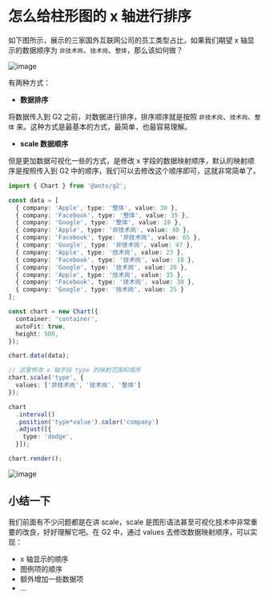 # 怎么给柱形图的 x 轴进行排序

如下图所示，展示的三家国外互联网公司的员工类型占比，如果我们期望 x 轴显示的数据顺序为 `非技术岗`、`技术岗`、`整体`，那么该如何做？

![image](https://user-images.githubusercontent.com/7856674/131275633-e19234f6-9a11-486f-91da-064f3e39c0bd.png)

有两种方式：

 - **数据排序**

将数据传入到 G2 之前，对数据进行排序，排序顺序就是按照 `非技术岗`、`技术岗`、`整体` 来。这种方式是最基本的方式，最简单，也最容易理解。

 - **scale 数据顺序**

但是更加数据可视化一些的方式，是修改 x 字段的数据映射顺序，默认的映射顺序是按照传入到 G2 中的顺序，我们可以去修改这个顺序即可，这就非常简单了。

```ts
import { Chart } from '@antv/g2';

const data = [
  { company: 'Apple', type: '整体', value: 30 },
  { company: 'Facebook', type: '整体', value: 35 },
  { company: 'Google', type: '整体', value: 28 },
  { company: 'Apple', type: '非技术岗', value: 40 },
  { company: 'Facebook', type: '非技术岗', value: 65 },
  { company: 'Google', type: '非技术岗', value: 47 },
  { company: 'Apple', type: '技术岗', value: 23 },
  { company: 'Facebook', type: '技术岗', value: 18 },
  { company: 'Google', type: '技术岗', value: 20 },
  { company: 'Apple', type: '技术岗', value: 35 },
  { company: 'Facebook', type: '技术岗', value: 30 },
  { company: 'Google', type: '技术岗', value: 25 }
];

const chart = new Chart({
  container: 'container',
  autoFit: true,
  height: 500,
});

chart.data(data);

// 这里修改 x 轴字段 type 的映射范围和顺序
chart.scale('type', {
  values: ['非技术岗', '技术岗', '整体']
});

chart
  .interval()
  .position('type*value').color('company')
  .adjust([{
    type: 'dodge',
  }]);

chart.render();
```

![image](https://user-images.githubusercontent.com/7856674/131276173-9261d551-97ef-4a52-9a15-a4082e3df784.png)


## 小结一下

我们前面有不少问题都是在讲 scale，scale 是图形语法甚至可视化技术中非常重要的改良，好好理解它吧。在 G2 中，通过 values 去修改数据映射顺序，可以实现：

 - x 轴显示的顺序
 - 图例项的顺序
 - 额外增加一些数据项
 - ...